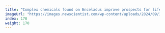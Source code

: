 ```yaml
---
title: "Complex chemicals found on Enceladus improve prospects for life"
imageUrl: "https://images.newscientist.com/wp-content/uploads/2024/09/13110417/SEI_221284276.jpg?width=788"
index: 170
weight: 170
---
```

